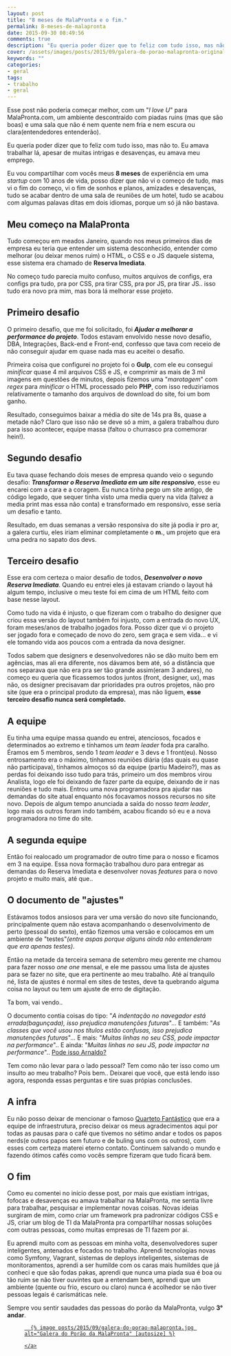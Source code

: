 ```yaml
---
layout: post
title: "8 meses de MalaPronta e o fim."
permalink: 8-meses-de-malapronta
date: 2015-09-30 08:49:56
comments: true
description: "Eu queria poder dizer que to feliz com tudo isso, mas não to. Eu amava trabalhar lá, apesar de muitas intrigas e desavenças, eu amava meu emprego."
cover: /assets/images/posts/2015/09/galera-do-porao-malapronta-original.jpg
keywords: ""
categories:
- geral
tags:
- trabalho
- geral
---
```


Esse post não poderia começar melhor, com um "*I love U*" para MalaPronta.com, um ambiente descontraído com piadas ruins (mas que são boas) e uma sala que não é nem quente nem fria e nem escura ou clara(entendedores entenderão).

Eu queria poder dizer que to feliz com tudo isso, mas não to. Eu amava trabalhar lá, apesar de muitas intrigas e desavenças, eu amava meu emprego.

Eu vou compartilhar com vocês meus **8 meses** de experiência em uma *startup* com 10 anos de vida, posso dizer que não vi o começo de tudo, mas vi o fim do começo, vi o fim de sonhos e planos, amizades e desavenças, tudo se acabar dentro de uma sala de reuniões de um hotel, tudo se acabou com algumas palavas ditas em dois idiomas, porque um só já não bastava.

## Meu começo na MalaPronta

Tudo começou em meados Janeiro, quando nos meus primeiros dias de empresa eu teria que entender um sistema desconhecido, entender como melhorar (ou deixar menos ruim) o HTML, o CSS e o JS daquele sistema, esse sistema era chamado de **Reserva Imediata**.

No começo tudo parecia muito confuso, muitos arquivos de configs, era configs pra tudo, pra por CSS, pra tirar CSS, pra por JS, pra tirar JS.. isso tudo era novo pra mim, mas bora lá melhorar esse projeto.

## Primeiro desafio

O primeiro desafio, que me foi solicitado, foi _**Ajudar a melhorar a performance do projeto**_. Todos estavam envolvido nesse novo desafio, DBA, Integrações, Back-end e Front-end, confesso que tava com receio de não conseguir ajudar em quase nada mas eu aceitei o desafio.

Primeira coisa que configurei no projeto foi o **Gulp**, com ele eu consegui *minificar* quase 4 mil arquivos CSS e JS, e comprimir as mais de 3 mil imagens em questões de minutos, depois fizemos uma "*marotagem*" com *regex* para *minificar* o HTML processado pelo **PHP**, com isso reduziriamos relativamente o tamanho dos arquivos de download do site, foi um bom ganho.

Resultado, conseguimos baixar a média do site de 14s pra 8s, quase a metade não? Claro que isso não se deve só a mim, a galera trabalhou duro para isso acontecer, equipe massa (faltou o churrasco pra comemorar hein!).

## Segundo desafio

Eu tava quase fechando dois meses de empresa quando veio o segundo desafio: _**Transformar o Reserva Imediata em um site responsivo**_, esse eu encarei com a cara e a coragem. Eu nunca tinha pego um site antigo, de código legado, que sequer tinha visto uma media query na vida (talvez a media print mas essa não conta) e transformado em responsivo, esse seria um desafio e tanto.

Resultado, em duas semanas a versão responsiva do site já podia ir pro ar, a galera curtiu, eles iriam eliminar completamente o **m.**, um projeto que era uma pedra no sapato dos devs.

## Terceiro desafio

Esse era com certeza o maior desafio de todos, _**Desenvolver o novo Reserva Imediata**_. Quando eu entrei eles já estavam criando o layout há algum tempo, inclusive o meu teste foi em cima de um HTML feito com base nesse layout.

Como tudo na vida é injusto, o que fizeram com o trabalho do designer que criou essa versão do layout também foi injusto, com a entrada do novo UX, foram meses/anos de trabalho jogados fora. Posso dizer que vi o projeto ser jogado fora e começado de novo do zero, sem graça e sem vida... e vi ele tomando vida aos poucos com a entrada da nova designer.

Todos sabem que designers e desenvolvedores não se dão muito bem em agências, mas ali era diferente, nos dávamos bem até, só a distância que nos separava que não era pra ser tão grande assim(eram 3 andares), no começo eu queria que ficassemos todos juntos (front, designer, ux), mas não, os designer precisavam dar prioridades pra outros projetos, não pro site (que era o principal produto da empresa), mas não liguem, **esse terceiro desafio nunca será completado.**

## A equipe

Eu tinha uma equipe massa quando eu entrei, atenciosos, focados e determinados ao extremo e tínhamos um _team leader_ foda pra caralho. Éramos em 5 membros, sendo 1 _team leader_ e 3 devs e 1 front(eu). Nosso entrosamento era o máximo, tínhamos reuniões diária (das quais eu quase não participava), tínhamos almoços só da equipe (partiu Madeiro?), mas as perdas foi deixando isso tudo para trás, primeiro um dos membros virou Analista, logo ele foi deixando de fazer parte da equipe, deixando de ir nas reuniões e tudo mais. Entrou uma nova programadora pra ajudar nas demandas do site atual enquanto nós focavamos nossos recursos no site novo. Depois de algum tempo anunciada a saída do nosso _team leader_, logo mais os outros foram indo também, acabou ficando só eu e a nova programadora no time do site.

## A segunda equipe

Então foi realocado um programador de outro time para o nosso e ficamos em 3 na equipe. Essa nova formação trabalhou duro para entregar as demandas do Reserva Imediata e desenvolver novas *features* para o novo projeto e muito mais, até que..

## O documento de "ajustes"

Estávamos todos ansiosos para ver uma versão do novo site funcionando, principalmente quem não estava acompanhando o desenvolvimento de perto (pessoal do sexto), então fizemos uma versão e colocamos em um ambiente de "testes"_(entre aspas porque alguns ainda não entenderam que era apenas testes)_.

Então na metade da terceira semana de setembro meu gerente me chamou para fazer nosso _one one_ mensal, e ele me passou uma lista de ajustes para se fazer no site, que era pertinente ao meu trabalho. Até aí tranquilo né, lista de ajustes é normal em sites de testes, deve ta quebrando alguma coisa no layout ou tem um ajuste de erro de digitação.

Ta bom, vai vendo..

O documento contia coisas do tipo: "_A indentação no navegador está errada(bagunçada), isso prejudica manutenções futuras_"... E também: "_As classes que você usou nos títulos estão confusas, isso prejudica manutenções futuras_"... E mais: "_Muitas linhas no seu CSS, pode impactar na performance_".. E ainda: "_Muitas linhas no seu JS, pode impactar na performance_".. [Pode isso Arnaldo?](http://geradormemes.com/media/created/18qk4w.jpg)

Tem como não levar para o lado pessoal? Tem como não ter isso como um insulto ao meu trabalho? Pois bem.. Deixarei que você, que está lendo isso agora, responda essas perguntas e tire suas própias conclusões.

## A infra

Eu não posso deixar de mencionar o famoso [Quarteto Fantástico](http://wprosdocimo.com.br/fantastic_four/) que era a equipe de infraestrutura, preciso deixar os meus agradecimentos aqui por todas as pausas para o café que tivemos no sétimo andar e todos os papos nerds(e outros papos sem futuro e de buling uns com os outros), com esses com certeza materei eterno contato. Continuem salvando o mundo e fazendo ótimos cafés como vocês sempre fizeram que tudo ficará bem.

## O fim

Como eu comentei no início desse post, por mais que existiam intrigas, fofocas e desavenças eu amava trabalhar na MalaPronta, me sentia livre para trabalhar, pesquisar e implementar novas coisas. Novas ideias surgiram de mim, como criar um framework pra padronizar códigos CSS e JS, criar um blog de TI da MalaPronta pra compartilhar nossas soluções com outras pessoas, como muitas empresas de TI fazem por ai.

Eu aprendi muito com as pessoas em minha volta, desenvolvedores super inteligentes, antenados e focados no trabalho. Aprendi tecnologias novas como Symfony, Vagrant, sistemas de deploys inteligentes, sistemas de monitoramentos, aprendi a ser humilde com os caras mais humildes que já conheci e que são fodas pakas, aprendi que nunca uma piada sua é boa ou tão ruim se não tiver ouvintes que a entendam bem, aprendi que um ambiente (quente ou frio, escuro ou claro) nunca é acolhedor se não tiver pessoas legais é carismáticas nele.

Sempre vou sentir saudades das pessoas do porão da MalaPronta, vulgo **3° andar**.

<div class="gallery">
  <figure class="thumb">
    <a href="{{ 'posts/2015/09/galera-do-porao-malapronta.jpg' | asset_path }}" class="swipebox" rel="gallery" title="{{ page.title }}">

      {% image posts/2015/09/galera-do-porao-malapronta.jpg alt="Galera do Porão da MalaPronta" [autosize] %}

    </a>
  </figure>
</div>

